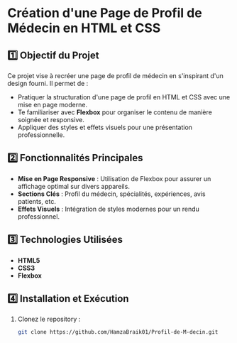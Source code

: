# Création d'une Page de Profil de Médecin en HTML et CSS

## 1️⃣ Objectif du Projet

Ce projet vise à recréer une page de profil de médecin en s'inspirant d'un design fourni. Il permet de :
- Pratiquer la structuration d'une page de profil en HTML et CSS avec une mise en page moderne.
- Te familiariser avec **Flexbox** pour organiser le contenu de manière soignée et responsive.
- Appliquer des styles et effets visuels pour une présentation professionnelle.

## 2️⃣ Fonctionnalités Principales

- **Mise en Page Responsive** : Utilisation de Flexbox pour assurer un affichage optimal sur divers appareils.
- **Sections Clés** : Profil du médecin, spécialités, expériences, avis patients, etc.
- **Effets Visuels** : Intégration de styles modernes pour un rendu professionnel.

## 3️⃣ Technologies Utilisées

- **HTML5**
- **CSS3**
- **Flexbox**

## 4️⃣ Installation et Exécution

1. Clonez le repository : 
   ```bash
   git clone https://github.com/HamzaBraik01/Profil-de-M-decin.git
